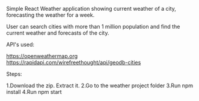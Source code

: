 Simple React Weather application showing current weather of a city, forecasting the weather for a week.

User can search cities with more than 1 million population and find the current weather and forecasts of the city.

API's used:

https://openweathermap.org
https://rapidapi.com/wirefreethought/api/geodb-cities



Steps:

1.Download the zip. Extract it.
2.Go to the weather project folder
3.Run npm install
4.Run npm start

